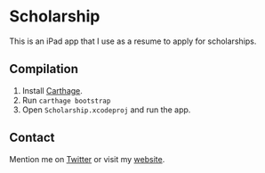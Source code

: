 # Scholarship
This is an iPad app that I use as a resume to apply for scholarships.

## Compilation
1. Install [Carthage](https://github.com/Carthage/Carthage). 
2. Run `carthage bootstrap`
3. Open `Scholarship.xcodeproj` and run the app.

## Contact
Mention me on [Twitter](https://twitter.com/larcus94) or visit my [website](http://laurinbrandner.ch).
